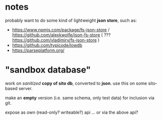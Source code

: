 # notes

probably want to do some kind of lightweight **json store**, such as:

* https://www.npmjs.com/package/fs-json-store / https://github.com/alexkwolfe/json-fs-store ( ??? https://github.com/vladimiry/fs-json-store )
* https://github.com/typicode/lowdb
* https://parseplatform.org/


# "sandbox database"

work on _sanitized_ **copy of sito db**, converted to **json**.  use this on some sito-based server.

make an **empty** version (i.e. same schema, only test data) for inclusion via git.

expose as own (read-only? writeable?) api ... or via the above api?

